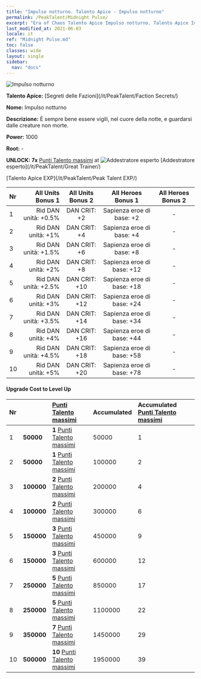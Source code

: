```yaml
---
title: "Impulso notturno. Talento Apice - Impulso notturno"
permalink: /PeakTalent/Midnight Pulse/
excerpt: "Era of Chaos Talento Apice Impulso notturno. Talento Apice Impulso notturno. Impulso notturno"
last_modified_at: 2021-06-03
locale: it
ref: "Midnight Pulse.md"
toc: false
classes: wide
layout: single
sidebar:
  nav: "docs"
---
```


  ![Impulso notturno](/images/pt/talent_3009.png)

  **Talento Apice:** [Segreti delle Fazioni](/it/PeakTalent/Faction Secrets/)

  **Nome:** Impulso notturno

  **Descrizione:** È sempre bene essere vigili, nel cuore della notte, e guardarsi dalle creature non morte.

  **Power:** 1000

  **Root:** -

  **UNLOCK: 7x** [Punti Talento massimi](/ItemsIT/con_934/) at ![Addestratore esperto](/images/pt/talent_3001.png) [Addestratore esperto](/it/PeakTalent/Great Trainer/)

  [Talento Apice EXP](/it/PeakTalent/Peak Talent EXP/)

  | Nr | All Units Bonus 1 | All Units Bonus 2 | All Heroes Bonus 1 | All Heroes Bonus 2 |
  |:---|--------------:|:-------------:|:-------------:|:-------------:|
  | 1 | Rid DAN unità: +0.5% | DAN CRIT: +2 | Sapienza eroe di base: +2 | - |
  | 2 | Rid DAN unità: +1% | DAN CRIT: +4 | Sapienza eroe di base: +4 | - |
  | 3 | Rid DAN unità: +1.5% | DAN CRIT: +6 | Sapienza eroe di base: +8 | - |
  | 4 | Rid DAN unità: +2% | DAN CRIT: +8 | Sapienza eroe di base: +12 | - |
  | 5 | Rid DAN unità: +2.5% | DAN CRIT: +10 | Sapienza eroe di base: +18 | - |
  | 6 | Rid DAN unità: +3% | DAN CRIT: +12 | Sapienza eroe di base: +24 | - |
  | 7 | Rid DAN unità: +3.5% | DAN CRIT: +14 | Sapienza eroe di base: +34 | - |
  | 8 | Rid DAN unità: +4% | DAN CRIT: +16 | Sapienza eroe di base: +44 | - |
  | 9 | Rid DAN unità: +4.5% | DAN CRIT: +18 | Sapienza eroe di base: +58 | - |
  | 10 | Rid DAN unità: +5% | DAN CRIT: +20 | Sapienza eroe di base: +78 | - |


#### Upgrade Cost to Level Up

  | Nr | <i class="fas fa-coins"/> | [Punti Talento massimi](/ItemsIT/con_934/) | Accumulated <i class="fas fa-coins"/> | Accumulated [Punti Talento massimi](/ItemsIT/con_934/) |
  |:---|:--------------|:-------------|:-------------|:-------------|
  | 1 | **50000** | **1** [Punti Talento massimi](/ItemsIT/con_934/) | 50000 | 1 |
  | 2 | **50000** | **1** [Punti Talento massimi](/ItemsIT/con_934/) | 100000 | 2 |
  | 3 | **100000** | **2** [Punti Talento massimi](/ItemsIT/con_934/) | 200000 | 4 |
  | 4 | **100000** | **2** [Punti Talento massimi](/ItemsIT/con_934/) | 300000 | 6 |
  | 5 | **150000** | **3** [Punti Talento massimi](/ItemsIT/con_934/) | 450000 | 9 |
  | 6 | **150000** | **3** [Punti Talento massimi](/ItemsIT/con_934/) | 600000 | 12 |
  | 7 | **250000** | **5** [Punti Talento massimi](/ItemsIT/con_934/) | 850000 | 17 |
  | 8 | **250000** | **5** [Punti Talento massimi](/ItemsIT/con_934/) | 1100000 | 22 |
  | 9 | **350000** | **7** [Punti Talento massimi](/ItemsIT/con_934/) | 1450000 | 29 |
  | 10 | **500000** | **10** [Punti Talento massimi](/ItemsIT/con_934/) | 1950000 | 39 |
